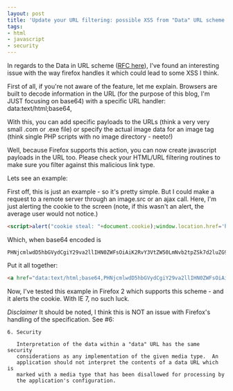 ```yaml
---
layout: post
title: 'Update your URL filtering: possible XSS from "Data" URL scheme - Firefox'
tags:
- html
- javascript
- security
---
```


In regards to the Data in URL scheme ([RFC here](http://www.ietf.org/rfc/rfc2397.txt)), I've found an interesting issue with the way firefox handles it which could lead to some XSS I think.

First of all, if you're not aware of the feature, let me explain.  Browsers are built to decode information in the URL (for the purpose of this blog, I'm JUST focusing on base64) with a specific URL handler: data:text/html;base64,

With this, you can add specific payloads to the URLs (think a very very small .com or .exe file) or specify the actual image data for an image tag (think single PHP scripts with no image directory - neeto!)

Well, because Firefox supports this action, you can now create javascript payloads in the URL too.  Please check your HTML/URL filtering routines to make sure you filter against this malicious link type.

Lets see an example:

First off, this is just an example - so it's pretty simple.  But I could make a request to a remote server through an image.src or an ajax call.  Here, I'm just alerting the cookie to the screen (note, if this wasn't an alert, the average user would not notice.)

```html
<script>alert("cookie steal: "+document.cookie);window.location.href='http://www.google.com';</script>
```

Which, when base64 encoded is

    
    PHNjcmlwdD5hbGVydCgiY29va2llIHN0ZWFsOiAiK2RvY3VtZW50LmNvb2tpZSk7d2luZG93LmxvY2F0aW9uLmhyZWY9J2h0dHA6Ly93d3cuZ29vZ2xlLmNvbSc7PC9zY3JpcHQ+


Put it all together:

```html
<a href="data:text/html;base64,PHNjcmlwdD5hbGVydCgiY29va2llIHN0ZWFsOiAiK2RvY3VtZW50LmNvb2tpZSk7d2luZG93LmxvY2F0aW9uLmhyZWY9J2h0dHA6Ly93d3cuZ29vZ2xlLmNvbSc7PC9zY3JpcHQ+">Google.com</a>
```



Now, I've tested this example in Firefox 2 which supports this scheme - and it alerts the cookie.  With IE 7, no such luck.

*Disclaimer* It should be noted, I think this is NOT an issue with Firefox's handling of the specification.  See #6:

    
    6. Security
    
       Interpretation of the data within a "data" URL has the same security
       considerations as any implementation of the given media type.  An
       application should not interpret the contents of a data URL which is
       marked with a media type that has been disallowed for processing by
       the application's configuration.
